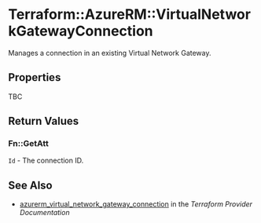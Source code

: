 # Terraform::AzureRM::VirtualNetworkGatewayConnection

Manages a connection in an existing Virtual Network Gateway.

## Properties

TBC

## Return Values

### Fn::GetAtt

`Id` - The connection ID.

## See Also

* [azurerm_virtual_network_gateway_connection](https://www.terraform.io/docs/providers/azurerm/r/virtual_network_gateway_connection.html) in the _Terraform Provider Documentation_